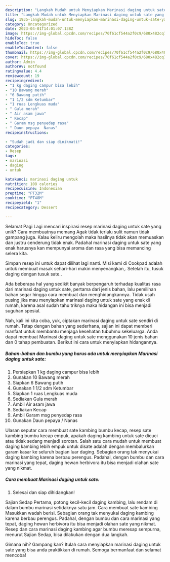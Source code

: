 ```yaml
---
description: "Langkah Mudah untuk Menyiapkan Marinasi daging untuk sate yang Lezat Sekali, Mantap"
title: "Langkah Mudah untuk Menyiapkan Marinasi daging untuk sate yang Lezat Sekali, Mantap"
slug: 1935-langkah-mudah-untuk-menyiapkan-marinasi-daging-untuk-sate-yang-lezat-sekali-mantap
category: Uncategorized
date: 2023-04-01T14:01:07.138Z
image: https://img-global.cpcdn.com/recipes/70f61cf544a2f0c9/680x482cq70/marinasi-daging-untuk-sate-foto-resep-utama.jpg
hideToc: false
enableToc: true
enableTocContent: false
thumbnail: https://img-global.cpcdn.com/recipes/70f61cf544a2f0c9/680x482cq70/marinasi-daging-untuk-sate-foto-resep-utama.jpg
cover: https://img-global.cpcdn.com/recipes/70f61cf544a2f0c9/680x482cq70/marinasi-daging-untuk-sate-foto-resep-utama.jpg
author: Admin
authorAv: notfound
ratingvalue: 4.4
reviewcount: 19
recipeingredient:
- "1 kg daging campur bisa lebih"
- "10 Bawang merah"
- "6 Bawang putih"
- "1 1/2 sdm Ketumbar"
- "1 ruas Lengkuas muda"
- " Gula merah"
- " Air asam jawa"
- " Kecap"
- " Garam msg penyedap rasa"
- " Daun pepaya  Nanas"
recipeinstructions:

- "Sudah jadi dan siap dinikmati!"
categories:
- Resep
tags:
- marinasi
- daging
- untuk

katakunci: marinasi daging untuk 
nutrition: 108 calories
recipecuisine: Indonesian
preptime: "PT32M"
cooktime: "PT48M"
recipeyield: "1"
recipecategory: Dessert

---
```



Selamat Pagi Lagi mencari inspirasi resep marinasi daging untuk sate yang unik? Cara membuatnya memang Agak tidak terlalu sulit namun tidak gampang juga. Kalau keliru mengolah maka hasilnya tidak akan memuaskan dan justru cenderung tidak enak. Padahal marinasi daging untuk sate yang enak harusnya kan mempunyai aroma dan rasa yang bisa memancing selera kita.


Simpan resep ini untuk dapat dilihat lagi nanti. Misi kami di Cookpad adalah untuk membuat masak sehari-hari makin menyenangkan,. Setelah itu, tusuk daging dengan tusuk sate..

Ada beberapa hal yang sedikit banyak berpengaruh terhadap kualitas rasa dari marinasi daging untuk sate, pertama dari jenis bahan, lalu pemilihan bahan segar hingga cara membuat dan menghidangkannya. Tidak usah pusing jika mau menyiapkan marinasi daging untuk sate yang enak di rumah, karena asal sudah tahu triknya maka hidangan ini bisa menjadi suguhan spesial.


Nah, kali ini kita coba, yuk, ciptakan marinasi daging untuk sate sendiri di rumah. Tetap dengan bahan yang sederhana, sajian ini dapat memberi manfaat untuk membantu menjaga kesehatan tubuhmu sekeluarga. Anda dapat membuat Marinasi daging untuk sate menggunakan 10 jenis bahan dan 0 tahap pembuatan. Berikut ini cara untuk menyiapkan hidangannya.

<!--inarticleads1-->

##### Bahan-bahan dan bumbu yang harus ada untuk menyiapkan Marinasi daging untuk sate:

1. Persiapkan 1 kg daging campur bisa lebih
1. Gunakan 10 Bawang merah
1. Siapkan 6 Bawang putih
1. Gunakan 1 1/2 sdm Ketumbar
1. Siapkan 1 ruas Lengkuas muda
1. Sediakan  Gula merah
1. Ambil  Air asam jawa
1. Sediakan  Kecap
1. Ambil  Garam msg penyedap rasa
1. Gunakan  Daun pepaya / Nanas


Ulasan seputar cara membuat sate kambing bumbu kecap, resep sate kambing bumbu kecap empuk, apakah daging kambing untuk sate dicuci atau tidak sedang menjadi sorotan. Salah satu cara mudah untuk membuat daging kambing lebih empuk untuk disate adalah dengan membalurkan garam kasar ke seluruh bagian luar daging. Sebagian orang tak menyukai daging kambing karena berbau perengus. Padahal, dengan bumbu dan cara marinasi yang tepat, daging hewan herbivora itu bisa menjadi olahan sate yang nikmat. 

<!--inarticleads2-->

##### Cara membuat Marinasi daging untuk sate:


1. Selesai dan siap dihidangkan!

Sajian Sedap Pertama, potong kecil-kecil daging kambing, lalu rendam di dalam bumbu marinasi setidaknya satu jam. Cara membuat sate kambing Masukkan wadah berisi. Sebagian orang tak menyukai daging kambing karena berbau perengus. Padahal, dengan bumbu dan cara marinasi yang tepat, daging hewan herbivora itu bisa menjadi olahan sate yang nikmat. Resep dan cara marinasi daging kambing agar bumbu meresap sempurna, menurut Sajian Sedap, bisa dilakukan dengan dua langkah. 

Gimana nih? Gampang kan? Itulah cara menyiapkan marinasi daging untuk sate yang bisa anda praktikkan di rumah. Semoga bermanfaat dan selamat mencoba!
